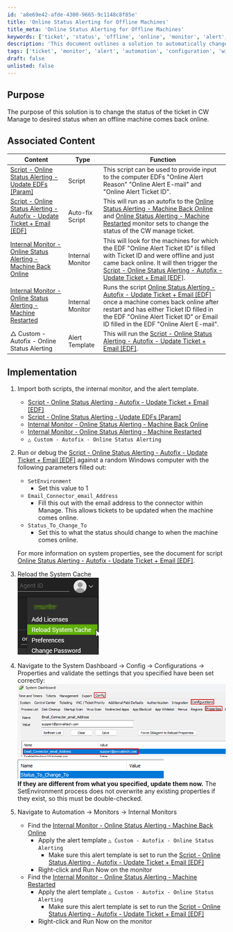 ```yaml
---
id: 'a8e69e42-afde-4300-9665-9c1148c8f85e'
title: 'Online Status Alerting for Offline Machines'
title_meta: 'Online Status Alerting for Offline Machines'
keywords: ['ticket', 'status', 'offline', 'online', 'monitor', 'alert', 'automate']
description: 'This document outlines a solution to automatically change the status of a ticket in ConnectWise Manage when an offline machine comes back online. It includes associated scripts, internal monitors, and detailed implementation steps to ensure proper functionality.'
tags: ['ticket', 'monitor', 'alert', 'automation', 'configuration', 'windows']
draft: false
unlisted: false
---
```

## Purpose

The purpose of this solution is to change the status of the ticket in CW Manage to desired status when an offline machine comes back online.

## Associated Content

| Content                                                                                                         | Type            | Function                                                                                                                                                                                                                                                                                                                                 |
|-----------------------------------------------------------------------------------------------------------------|-----------------|------------------------------------------------------------------------------------------------------------------------------------------------------------------------------------------------------------------------------------------------------------------------------------------------------------------------------------------|
| [Script - Online Status Alerting - Update EDFs [Param]](https://proval.itglue.com/DOC-5078775-13284610)       | Script          | This script can be used to provide input to the computer EDFs "Online Alert Reason" "Online Alert E-mail" and "Online Alert Ticket ID".                                                                                                                                                                                                 |
| [Script - Online Status Alerting - Autofix - Update Ticket + Email [EDF]](https://proval.itglue.com/DOC-5078775-13284609) | Auto-fix Script | This will run as an autofix to the [Online Status Alerting - Machine Back Online](https://proval.itglue.com/DOC-5078775-13284611) and [Online Status Alerting - Machine Restarted](https://proval.itglue.com/DOC-5078775-17543410) monitor sets to change the status of the CW manage ticket.                                                                                  |
| [Internal Monitor - Online Status Alerting - Machine Back Online](https://proval.itglue.com/DOC-5078775-13284611) | Internal Monitor | This will look for the machines for which the EDF "Online Alert Ticket ID" is filled with Ticket ID and were offline and just came back online. It will then trigger the [Script - Online Status Alerting - Autofix - Update Ticket + Email [EDF]](https://proval.itglue.com/DOC-5078775-13284609).                                                                                   |
| [Internal Monitor - Online Status Alerting - Machine Restarted](https://proval.itglue.com/DOC-5078775-17543410) | Internal Monitor | Runs the script [Online Status Alerting - Autofix - Update Ticket + Email [EDF]](https://proval.itglue.com/DOC-5078775-13284609) once a machine comes back online after restart and has either Ticket ID filled in the EDF "Online Alert Ticket ID" or Email ID filled in the EDF "Online Alert E-mail".                                                                 |
| △ Custom - Autofix - Online Status Alerting                                                                     | Alert Template   | This will run the [Script - Online Status Alerting - Autofix - Update Ticket + Email [EDF]](https://proval.itglue.com/DOC-5078775-13284609).                                                                                                                                                                                                 |

## Implementation

1. Import both scripts, the internal monitor, and the alert template.
   - [Script - Online Status Alerting - Autofix - Update Ticket + Email [EDF]](https://proval.itglue.com/DOC-5078775-13284609)
   - [Script - Online Status Alerting - Update EDFs [Param]](https://proval.itglue.com/DOC-5078775-13284610)
   - [Internal Monitor - Online Status Alerting - Machine Back Online](https://proval.itglue.com/DOC-5078775-13284611)
   - [Internal Monitor - Online Status Alerting - Machine Restarted](https://proval.itglue.com/DOC-5078775-17543410)
   - `△ Custom - Autofix - Online Status Alerting`

2. Run or debug the [Script - Online Status Alerting - Autofix - Update Ticket + Email [EDF]](https://proval.itglue.com/DOC-5078775-13284609) against a random Windows computer with the following parameters filled out:
   - `SetEnvironment`  
     - Set this value to 1
   - `Email_Connector_email_Address`  
     - Fill this out with the email address to the connector within Manage. This allows tickets to be updated when the machine comes online.
   - `Status_To_Change_To`  
     - Set this to what the status should change to when the machine comes online.

   For more information on system properties, see the document for script [Online Status Alerting - Autofix - Update Ticket + Email [EDF]](https://proval.itglue.com/DOC-5078775-13284609).

3. Reload the System Cache  
   ![Reload the System Cache](../../static/img/Online-Status-Alerting/image_1.png)

4. Navigate to the System Dashboard → Config → Configurations → Properties and validate the settings that you specified have been set correctly:  
   ![Settings Validation](../../static/img/Online-Status-Alerting/image_2.png)  
   ![Settings Validation](../../static/img/Online-Status-Alerting/image_3.png)  
   **If they are different from what you specified, update them now.** The SetEnvironment process does not overwrite any existing properties if they exist, so this must be double-checked.

5. Navigate to Automation → Monitors → Internal Monitors
   - Find the [Internal Monitor - Online Status Alerting - Machine Back Online](https://proval.itglue.com/DOC-5078775-13284611)  
     - Apply the alert template `△ Custom - Autofix - Online Status Alerting`  
       - Make sure this alert template is set to run the [Script - Online Status Alerting - Autofix - Update Ticket + Email [EDF]](https://proval.itglue.com/DOC-5078775-13284609)  
     - Right-click and Run Now on the monitor
   - Find the [Internal Monitor - Online Status Alerting - Machine Restarted](https://proval.itglue.com/DOC-5078775-17543410)  
     - Apply the alert template `△ Custom - Autofix - Online Status Alerting`  
       - Make sure this alert template is set to run the [Script - Online Status Alerting - Autofix - Update Ticket + Email [EDF]](https://proval.itglue.com/DOC-5078775-13284609)  
     - Right-click and Run Now on the monitor






